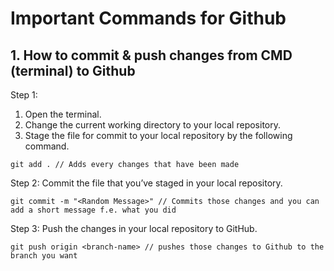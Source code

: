 # Important Commands for Github

## 1. How to commit & push changes from CMD (terminal) to Github 

Step 1:
1. Open the terminal.
2. Change the current working directory to your local repository.
3. Stage the file for commit to your local repository by the following command.

```
git add . // Adds every changes that have been made
```

Step 2:
Commit the file that you’ve staged in your local repository.

```
git commit -m "<Random Message>" // Commits those changes and you can add a short message f.e. what you did
```

Step 3:
Push the changes in your local repository to GitHub.

```
git push origin <branch-name> // pushes those changes to Github to the branch you want 
```

